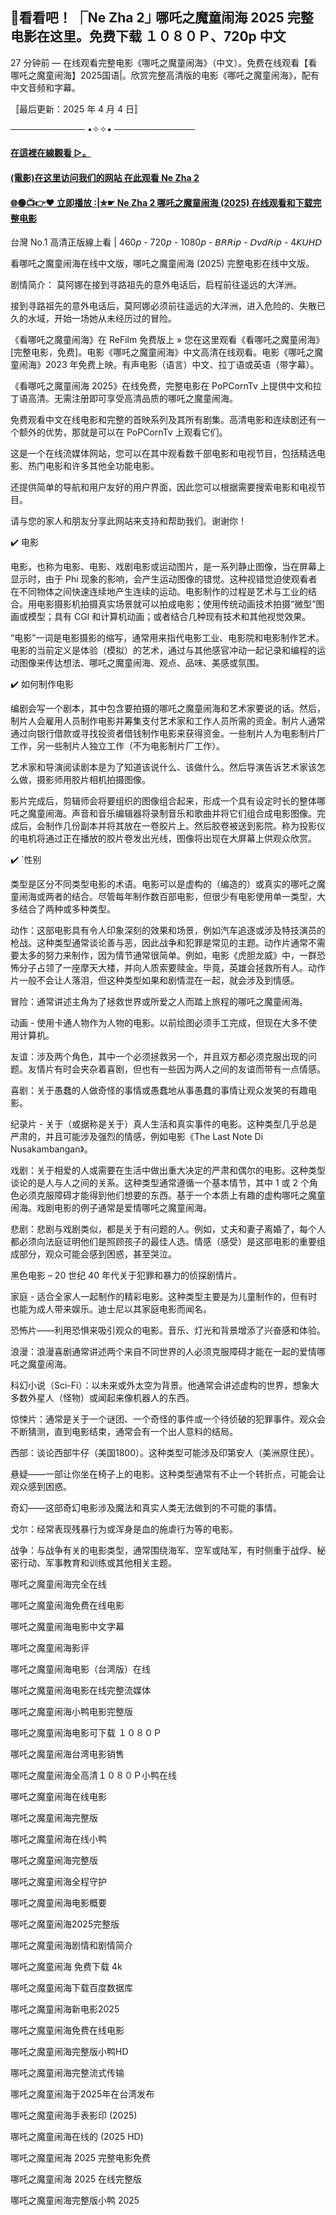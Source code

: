 ## 🎦看看吧！ ⎾Ne Zha 2⏌ 哪吒之魔童闹海 2025 完整电影在这里。免费下载 １０８０Ｐ、720p 中文

27 分钟前 — 在线观看完整电影《哪吒之魔童闹海》（中文）。免费在线观看【看哪吒之魔童闹海】2025国语|。欣赏完整高清版的电影《哪吒之魔童闹海》，配有中文音频和字幕。


〚最后更新：2025 年 4 月 4 日〛

──────────── •✧✧• ─────────────

#### [在這裡在線觀看 ▷。](https://yesmov.fun/zh/movie/980477/nezha-2-OV)

#### [(電影)在这里访问我们的网站 在此观看 Ne Zha 2](https://yesmov.fun/zh/movie/980477/nezha-2-OV)

#### [🌐🟢📺👉♥ 立即播放 :|✮☛ Ne Zha 2 哪吒之魔童闹海 (2025) 在线观看和下载完整电影](https://yesmov.fun/zh/movie/980477/nezha-2-OV)


台灣 No.1 高清正版線上看 | 460𝘱 - 720𝘱 - 1080𝘱 - 𝘉𝘙𝘙𝘪𝘱 - 𝘋𝘷𝘥𝘙𝘪𝘱 - 4𝘒𝘜𝘏𝘋

看哪吒之魔童闹海在线中文版，哪吒之魔童闹海 (2025) 完整电影在线中文版。

剧情简介：
莫阿娜在接到寻路祖先的意外电话后，启程前往遥远的大洋洲。

接到寻路祖先的意外电话后，莫阿娜必须前往遥远的大洋洲，进入危险的、失散已久的水域，开始一场她从未经历过的冒险。

《看哪吒之魔童闹海》在 ReFilm 免费版上 » 您在这里观看《看哪吒之魔童闹海》[完整电影，免费]。电影《哪吒之魔童闹海》中文高清在线观看。电影《哪吒之魔童闹海》2023 年免费上映。有声电影（语言）中文、拉丁语或英语（带字幕）。

《看哪吒之魔童闹海 2025》在线免费，完整电影在 PoPCornTv 上提供中文和拉丁语高清。无需注册即可享受高清品质的哪吒之魔童闹海。

免费观看中文在线电影和完整的首映系列及其所有剧集。高清电影和连续剧还有一个额外的优势，那就是可以在 PoPCornTv 上观看它们。

这是一个在线流媒体网站，您可以在其中观看数千部电影和电视节目，包括精选电影、热门电影和许多其他全功能电影。

还提供简单的导航和用户友好的用户界面，因此您可以根据需要搜索电影和电视节目。

请与您的家人和朋友分享此网站来支持和帮助我们。谢谢你！

✔️ 电影

电影，也称为电影、电影、戏剧电影或运动图片，是一系列静止图像，当在屏幕上显示时，由于 Phi 现象的影响，会产生运动图像的错觉。这种视错觉迫使观看者在不同物体之间快速连续地产生连续的运动。电影制作的过程是艺术与工业的结合。用电影摄影机拍摄真实场景就可以拍成电影；使用传统动画技术拍摄“微型”图画或模型；具有 CGI 和计算机动画；或者结合几种现有技术和其他视觉效果。

“电影”一词是电影摄影的缩写，通常用来指代电影工业、电影院和电影制作艺术。电影的当前定义是体验（模拟）的艺术，通过与其他感官冲动一起记录和编程的运动图像来传达想法、哪吒之魔童闹海、观点、品味、美感或氛围。

✔️ 如何制作电影

编剧会写一个剧本，其中包含要拍摄的哪吒之魔童闹海和艺术家要说的话。然后，制片人会雇用人员制作电影并筹集支付艺术家和工作人员所需的资金。制片人通常通过向银行借款或寻找投资者借钱制作电影来获得资金。一些制片人为电影制片厂工作，另一些制片人独立工作（不为电影制片厂工作）。

艺术家和导演阅读剧本是为了知道该说什么、该做什么。然后导演告诉艺术家该怎么做，摄影师用胶片相机拍摄图像。

影片完成后，剪辑师会将要组织的图像组合起来，形成一个具有设定时长的整体哪吒之魔童闹海。声音和音乐编辑器将录制音乐和歌曲并将它们组合成电影图像。完成后，会制作几份副本并将其放在一卷胶片上。然后胶卷被送到影院。称为投影仪的电机将通过正在播放的胶片卷发出光线，图像将出现在大屏幕上供观众欣赏。

✔️ `性别

类型是区分不同类型电影的术语。电影可以是虚构的（编造的）或真实的哪吒之魔童闹海或两者的结合。尽管每年制作数百部电影，但很少有电影使用单一类型，大多结合了两种或多种类型。

动作：这部电影具有令人印象深刻的效果和场景，例如汽车追逐或涉及特技演员的枪战。这种类型通常谈论善与恶，因此战争和犯罪是常见的主题。动作片通常不需要太多的努力来制作，因为情节通常很简单。例如，电影《虎胆龙威》中，一群恐怖分子占领了一座摩天大楼，并向人质索要赎金。毕竟，英雄会拯救所有人。动作片一般不会让人落泪，但这种类型如果和剧情混在一起，就会涉及到情感。

冒险：通常讲述主角为了拯救世界或所爱之人而踏上旅程的哪吒之魔童闹海。

动画 - 使用卡通人物作为人物的电影。以前绘图必须手工完成，但现在大多不使用计算机。

友谊：涉及两个角色，其中一个必须拯救另一个，并且双方都必须克服出现的问题。友情片有时会夹杂着喜剧，但也有一些因为两人之间的友谊而带有一点情感。

喜剧：关于愚蠢的人做奇怪的事情或愚蠢地从事愚蠢的事情让观众发笑的有趣电影。

纪录片 - 关于（或据称是关于）真人生活和真实事件的电影。这种类型几乎总是严肃的，并且可能涉及强烈的情感，例如电影《The Last Note Di Nusakambangan》。

戏剧：关于相爱的人或需要在生活中做出重大决定的严肃和偶尔的电影。这种类型谈论的是人与人之间的关系。这种类型通常遵循一个基本情节，其中 1 或 2 个角色必须克服障碍才能得到他们想要的东西。基于一个本质上有趣的虚构哪吒之魔童闹海。戏剧电影的例子通常是爱情哪吒之魔童闹海。

悲剧：悲剧与戏剧类似，都是关于有问题的人。例如，丈夫和妻子离婚了，每个人都必须向法庭证明他们是照顾孩子的最佳人选。情感（感受）是这部电影的重要组成部分，观众可能会感到困惑，甚至哭泣。

黑色电影 – 20 世纪 40 年代关于犯罪和暴力的侦探剧情片。

家庭 - 适合全家人一起制作的精彩电影。这种类型主要是为儿童制作的，但有时也能为成人带来娱乐。迪士尼以其家庭电影而闻名。

恐怖片——利用恐惧来吸引观众的电影。音乐、灯光和背景增添了兴奋感和体验。

浪漫：浪漫喜剧通常讲述两个来自不同世界的人必须克服障碍才能在一起的爱情哪吒之魔童闹海。

科幻小说（Sci-Fi）：以未来或外太空为背景。他通常会讲述虚构的世界，想象大多数外星人（怪物）或闻起来像机器人的东西。

惊悚片：通常是关于一个谜团、一个奇怪的事件或一个待侦破的犯罪事件。观众会不断猜测，直到电影结束，通常会有一个出人意料的结局。

西部：谈论西部牛仔（美国1800）。这种类型可能涉及印第安人（美洲原住民）。

悬疑——一部让你坐在椅子上的电影。这种类型通常有不止一个转折点，可能会让观众感到困惑。

奇幻——这部奇幻电影涉及魔法和真实人类无法做到的不可能的事情。

戈尔：经常表现残暴行为或浑身是血的施虐行为等的电影。

战争：与战争有关的电影类型，通常围绕海军、空军或陆军，有时侧重于战俘、秘密行动、军事教育和训练或其他相关主题。

哪吒之魔童闹海完全在线

哪吒之魔童闹海免费在线电影

哪吒之魔童闹海电影中文字幕

哪吒之魔童闹海影评

哪吒之魔童闹海电影（台湾版）在线

哪吒之魔童闹海电影在线完整流媒体

哪吒之魔童闹海小鸭电影完整版

哪吒之魔童闹海电影可下载 １０８０Ｐ

哪吒之魔童闹海台湾电影销售

哪吒之魔童闹海全高清１０８０Ｐ小鸭在线

哪吒之魔童闹海在线电影

哪吒之魔童闹海完整版

哪吒之魔童闹海在线小鸭

哪吒之魔童闹海完整版

哪吒之魔童闹海全程守护

哪吒之魔童闹海电影概要

哪吒之魔童闹海2025完整版

哪吒之魔童闹海剧情和剧情简介

哪吒之魔童闹海 免费下载 4k

哪吒之魔童闹海下载百度数据库

哪吒之魔童闹海新电影2025

哪吒之魔童闹海免费在线电影

哪吒之魔童闹海完整版小鸭HD

哪吒之魔童闹海完整流式传输

哪吒之魔童闹海于2025年在台湾发布

哪吒之魔童闹海手表影印 (2025)

哪吒之魔童闹海在线的 (2025 HD)

哪吒之魔童闹海 2025 完整电影免费

哪吒之魔童闹海 2025 在线完整版

哪吒之魔童闹海完整版小鸭 2025
